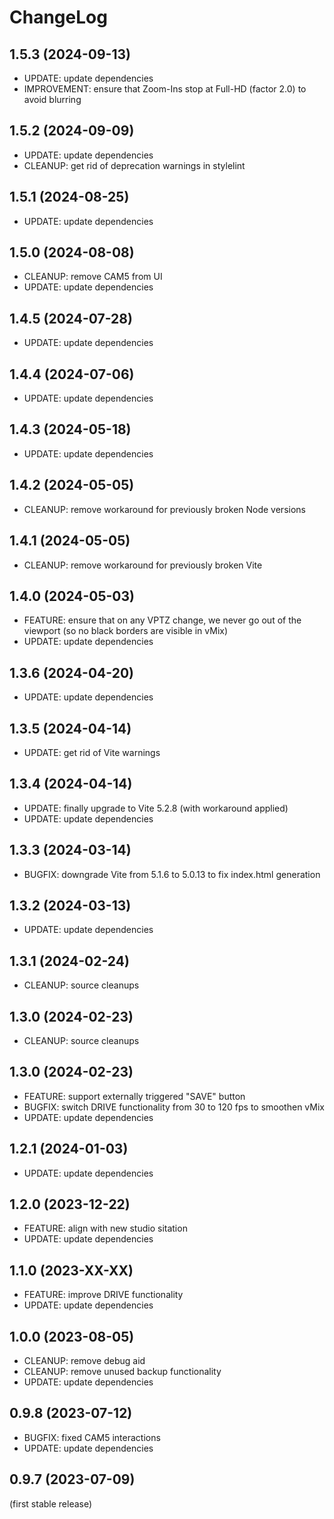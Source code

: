 
ChangeLog
=========

1.5.3 (2024-09-13)
------------------

- UPDATE: update dependencies
- IMPROVEMENT: ensure that Zoom-Ins stop at Full-HD (factor 2.0) to avoid blurring

1.5.2 (2024-09-09)
------------------

- UPDATE: update dependencies
- CLEANUP: get rid of deprecation warnings in stylelint

1.5.1 (2024-08-25)
------------------

- UPDATE: update dependencies

1.5.0 (2024-08-08)
------------------

- CLEANUP: remove CAM5 from UI
- UPDATE: update dependencies

1.4.5 (2024-07-28)
------------------

- UPDATE: update dependencies

1.4.4 (2024-07-06)
------------------

- UPDATE: update dependencies

1.4.3 (2024-05-18)
------------------

- UPDATE: update dependencies

1.4.2 (2024-05-05)
------------------

- CLEANUP: remove workaround for previously broken Node versions

1.4.1 (2024-05-05)
------------------

- CLEANUP: remove workaround for previously broken Vite

1.4.0 (2024-05-03)
------------------

- FEATURE: ensure that on any VPTZ change, we never go out of the viewport (so no black borders are visible in vMix)
- UPDATE: update dependencies

1.3.6 (2024-04-20)
------------------

- UPDATE: update dependencies

1.3.5 (2024-04-14)
------------------

- UPDATE: get rid of Vite warnings

1.3.4 (2024-04-14)
------------------

- UPDATE: finally upgrade to Vite 5.2.8 (with workaround applied)
- UPDATE: update dependencies

1.3.3 (2024-03-14)
------------------

- BUGFIX: downgrade Vite from 5.1.6 to 5.0.13 to fix index.html generation

1.3.2 (2024-03-13)
------------------

- UPDATE: update dependencies

1.3.1 (2024-02-24)
------------------

- CLEANUP: source cleanups

1.3.0 (2024-02-23)
------------------

- CLEANUP: source cleanups

1.3.0 (2024-02-23)
------------------

- FEATURE: support externally triggered "SAVE" button
- BUGFIX: switch DRIVE functionality from 30 to 120 fps to smoothen vMix
- UPDATE: update dependencies

1.2.1 (2024-01-03)
------------------

- UPDATE: update dependencies

1.2.0 (2023-12-22)
------------------

- FEATURE: align with new studio sitation
- UPDATE: update dependencies

1.1.0 (2023-XX-XX)
------------------

- FEATURE: improve DRIVE functionality
- UPDATE: update dependencies

1.0.0 (2023-08-05)
------------------

- CLEANUP: remove debug aid
- CLEANUP: remove unused backup functionality
- UPDATE: update dependencies

0.9.8 (2023-07-12)
------------------

- BUGFIX: fixed CAM5 interactions
- UPDATE: update dependencies

0.9.7 (2023-07-09)
------------------

(first stable release)

